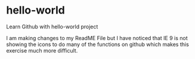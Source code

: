 # hello-world
Learn Github with hello-world project

I am making changes to my ReadME File but I have noticed that IE 9 is not showing the icons to do many of the functions on github which makes this exercise much more difficult.
